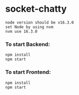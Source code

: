 # socket-chatty

```
node version should be v16.3.0
set Node by using nvm
nvm use 16.3.0
```

### To start Backend:

```
npm install
npm start
```

### To start Frontend:

```
npm install
npm start
```
